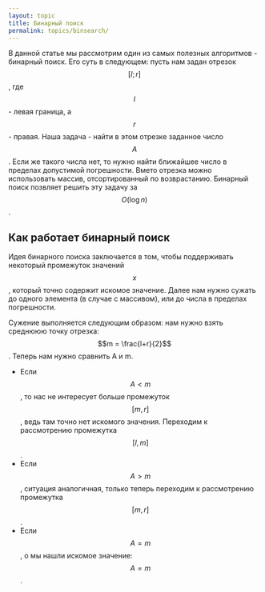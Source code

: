 ```yaml
---
layout: topic
title: Бинарный поиск
permalink: topics/binsearch/
---
```

В данной статье мы рассмотрим один из самых полезных алгоритмов - бинарный поиск.  Его суть в следующем: пусть нам задан отрезок $$[l;r]$$, где $$l$$ - левая граница, а $$r$$ - правая. Наша задача - найти в этом отрезке заданное число $$A$$. Если же такого числа нет, то нужно найти ближайшее число в пределах допустимой погрешности. Вмето отрезка можно использовать массив, отсортированный по возврастанию. Бинарный поиск позвляет решить эту задачу за $$O(\log n)$$.

## Как работает бинарный поиск

Идея бинарного поиска заключается в том, чтобы поддерживать некоторый промежуток значений $$x$$, который точно содержит искомое значение. Далее нам нужно сужать до одного элемента (в случае с массивом), или до числа в пределах погрешности.

Сужение выполняется следующим образом: нам нужно взять среднююю точку отрезка: $$m = \frac{l+r}{2}$$. Теперь нам нужно сравнить A и m.
* Если $$A < m$$, то нас не интересует больше промежуток $$[m,r]$$, ведь там точно нет искомого значения. Переходим к рассмотрению промежутка $$[l,m]$$.
* Если $$A > m$$, ситуация аналогичная, только теперь переходим к рассмотрению промежутка $$[m,r]$$.
* Если $$A = m$$, о мы нашли искомое значение: $$A = m$$.

